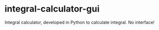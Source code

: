 # integral-calculator-gui
Integral calculator, developed in Python to calculate integral. No interface!
